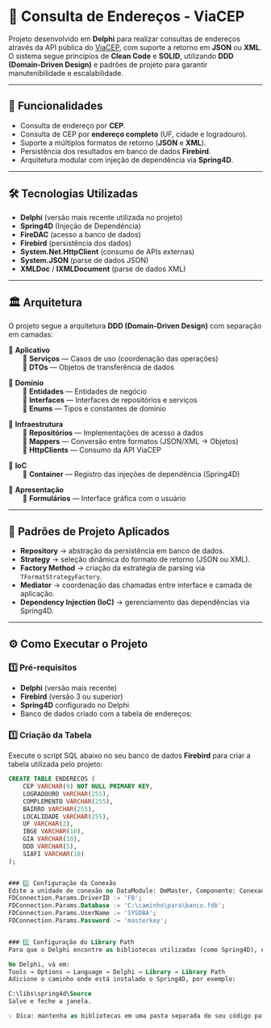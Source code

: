 # 📍 Consulta de Endereços - ViaCEP

Projeto desenvolvido em **Delphi** para realizar consultas de endereços através da API pública do [ViaCEP](https://viacep.com.br), com suporte a retorno em **JSON** ou **XML**.  
O sistema segue princípios de **Clean Code** e **SOLID**, utilizando **DDD (Domain-Driven Design)** e padrões de projeto para garantir manutenibilidade e escalabilidade.

---

## 🚀 Funcionalidades

- Consulta de endereço por **CEP**.
- Consulta de CEP por **endereço completo** (UF, cidade e logradouro).
- Suporte a múltiplos formatos de retorno (**JSON** e **XML**).
- Persistência dos resultados em banco de dados **Firebird**.
- Arquitetura modular com injeção de dependência via **Spring4D**.

---

## 🛠 Tecnologias Utilizadas

- **Delphi** (versão mais recente utilizada no projeto)
- **Spring4D** (Injeção de Dependência)
- **FireDAC** (acesso a banco de dados)
- **Firebird** (persistência dos dados)
- **System.Net.HttpClient** (consumo de APIs externas)
- **System.JSON** (parse de dados JSON)
- **XMLDoc** / **IXMLDocument** (parse de dados XML)

---

## 🏛 Arquitetura

O projeto segue a arquitetura **DDD (Domain-Driven Design)** com separação em camadas:

📂 **Aplicativo**  
  📄 **Serviços** — Casos de uso (coordenação das operações)  
  📄 **DTOs** — Objetos de transferência de dados  

📂 **Domínio**  
  📄 **Entidades** — Entidades de negócio  
  📄 **Interfaces** — Interfaces de repositórios e serviços  
  📄 **Enums** — Tipos e constantes de domínio  

📂 **Infraestrutura**  
  📄 **Repositórios** — Implementações de acesso a dados  
  📄 **Mappers** — Conversão entre formatos (JSON/XML → Objetos)  
  📄 **HttpClients** — Consumo da API ViaCEP  

📂 **IoC**  
  📄 **Container** — Registro das injeções de dependência (Spring4D)  

📂 **Apresentação**  
  📄 **Formulários** — Interface gráfica com o usuário  




---

## 🎯 Padrões de Projeto Aplicados

- **Repository** → abstração da persistência em banco de dados.
- **Strategy** → seleção dinâmica do formato de retorno (JSON ou XML).
- **Factory Method** → criação da estratégia de parsing via `TFormatStrategyFactory`.
- **Mediator** → coordenação das chamadas entre interface e camada de aplicação.
- **Dependency Injection (IoC)** → gerenciamento das dependências via Spring4D.

---

## ⚙️ Como Executar o Projeto

### 1️⃣ Pré-requisitos
- **Delphi** (versão mais recente)
- **Firebird** (versão 3 ou superior)
- **Spring4D** configurado no Delphi
- Banco de dados criado com a tabela de endereços:

### 1️⃣ Criação da Tabela

Execute o script SQL abaixo no seu banco de dados **Firebird** para criar a tabela utilizada pelo projeto:

```sql
CREATE TABLE ENDERECOS (
    CEP VARCHAR(9) NOT NULL PRIMARY KEY,
    LOGRADOURO VARCHAR(255),
    COMPLEMENTO VARCHAR(255),
    BAIRRO VARCHAR(255),
    LOCALIDADE VARCHAR(255),
    UF VARCHAR(2),
    IBGE VARCHAR(10),
    GIA VARCHAR(10),
    DDD VARCHAR(5),
    SIAFI VARCHAR(10)
);


### 2️⃣ Configuração da Conexão
Edite a unidade de conexão no DataModule: DmMaster, Componente: ConexaoPrinciapl  para apontar para o seu banco de dados Firebird:
FDConnection.Params.DriverID := 'FB';
FDConnection.Params.Database := 'C:\caminho\para\banco.fdb';
FDConnection.Params.UserName := 'SYSDBA';
FDConnection.Params.Password := 'masterkey';


### 3️⃣ Configuração do Library Path
Para que o Delphi encontre as bibliotecas utilizadas (como Spring4D), é necessário configurar o Library Path:

No Delphi, vá em:
Tools → Options → Language → Delphi → Library → Library Path
Adicione o caminho onde está instalado o Spring4D, por exemplo:

C:\libs\spring4d\Source
Salve e feche a janela.

💡 Dica: mantenha as bibliotecas em uma pasta separada do seu código para facilitar manutenção e atualização.
